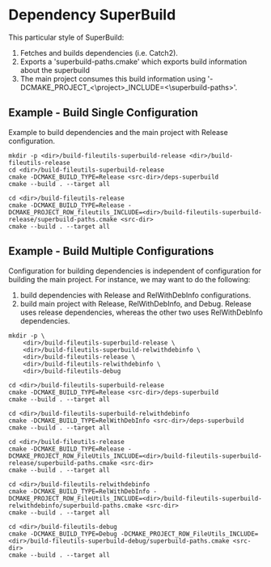 # Dependency SuperBuild

This particular style of SuperBuild:
  1. Fetches and builds dependencies (i.e. Catch2).
  2. Exports a 'superbuild-paths.cmake' which exports build information about the superbuild
  3. The main project consumes this build information using '-DCMAKE_PROJECT_<\project>_INCLUDE=<\superbuild-paths>'.

## Example - Build Single Configuration

Example to build dependencies and the main project with Release configuration.

```
mkdir -p <dir>/build-fileutils-superbuild-release <dir>/build-fileutils-release
cd <dir>/build-fileutils-superbuild-release
cmake -DCMAKE_BUILD_TYPE=Release <src-dir>/deps-superbuild
cmake --build . --target all

cd <dir>/build-fileutils-release
cmake -DCMAKE_BUILD_TYPE=Release -DCMAKE_PROJECT_ROW_fileutils_INCLUDE=<dir>/build-fileutils-superbuild-release/superbuild-paths.cmake <src-dir>
cmake --build . --target all
```

## Example - Build Multiple Configurations

Configuration for building dependencies is independent of configuration for building the main project. For instance, we may want to do the following:
1. build dependencies with Release and RelWithDebInfo configurations.
2. build main project with Release, RelWithDebInfo, and Debug. Release uses release dependencies, whereas the other two uses RelWithDebInfo dependencies.

```
mkdir -p \
    <dir>/build-fileutils-superbuild-release \
    <dir>/build-fileutils-superbuild-relwithdebinfo \
    <dir>/build-fileutils-release \
    <dir>/build-fileutils-relwithdebinfo \
    <dir>/build-fileutils-debug

cd <dir>/build-fileutils-superbuild-release
cmake -DCMAKE_BUILD_TYPE=Release <src-dir>/deps-superbuild
cmake --build . --target all

cd <dir>/build-fileutils-superbuild-relwithdebinfo
cmake -DCMAKE_BUILD_TYPE=RelWithDebInfo <src-dir>/deps-superbuild
cmake --build . --target all

cd <dir>/build-fileutils-release
cmake -DCMAKE_BUILD_TYPE=Release -DCMAKE_PROJECT_ROW_FileUtils_INCLUDE=<dir>/build-fileutils-superbuild-release/superbuild-paths.cmake <src-dir>
cmake --build . --target all

cd <dir>/build-fileutils-relwithdebinfo
cmake -DCMAKE_BUILD_TYPE=RelWithDebInfo -DCMAKE_PROJECT_ROW_FileUtils_INCLUDE=<dir>/build-fileutils-superbuild-relwithdebinfo/superbuild-paths.cmake <src-dir>
cmake --build . --target all

cd <dir>/build-fileutils-debug
cmake -DCMAKE_BUILD_TYPE=Debug -DCMAKE_PROJECT_ROW_FileUtils_INCLUDE=<dir>/build-fileutils-superbuild-debug/superbuild-paths.cmake <src-dir>
cmake --build . --target all
```